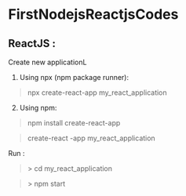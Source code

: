 # FirstNodejsReactjsCodes

## ReactJS :

Create new applicationL
1. Using npx (npm package runner):
> npx create-react-app my_react_application

2. Using npm:
> npm install create-react-app 

> create-react -app my_react_application

Run :
> \> cd my_react_application

> \> npm start
